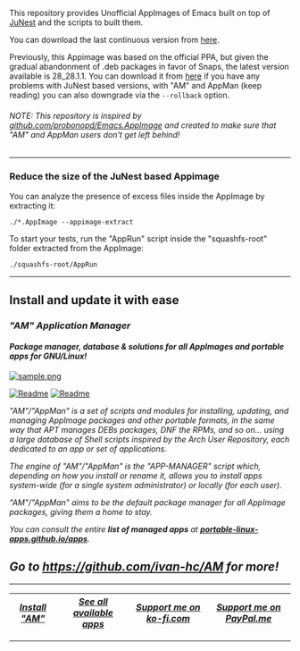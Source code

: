 This repository provides Unofficial AppImages of Emacs built on top of [JuNest](https://github.com/fsquillace/junest) and the scripts to built them.

You can download the last continuous version from [here](https://github.com/ivan-hc/Emacs-appimage/releases/tag/continuous).

Previously, this Appimage was based on the official PPA, but given the gradual abandonment of .deb packages in favor of Snaps, the latest version available is 28_28.1.1. You can download it from [here](https://github.com/ivan-hc/Emacs-appimage/releases/tag/28.1.1) if you have any problems with JuNest based versions, with "AM" and AppMan (keep reading) you can also downgrade via the `--rollback` option.

###### NOTE: *This repository is inspired by [github.com/probonopd/Emacs.AppImage](https://github.com/probonopd/Emacs.AppImage) and created to make sure that "AM" and AppMan users don't get left behind!*

-------------------------
### Reduce the size of the JuNest based Appimage
You can analyze the presence of excess files inside the AppImage by extracting it:

    ./*.AppImage --appimage-extract
To start your tests, run the "AppRun" script inside the "squashfs-root" folder extracted from the AppImage:

    ./squashfs-root/AppRun

------------------------------------------------------------------------

## Install and update it with ease

### *"*AM*" Application Manager* 
#### *Package manager, database & solutions for all AppImages and portable apps for GNU/Linux!*

[![sample.png](https://raw.githubusercontent.com/ivan-hc/AM/main/sample/sample.png)](https://github.com/ivan-hc/AM)

[![Readme](https://img.shields.io/github/stars/ivan-hc/AM?label=%E2%AD%90&style=for-the-badge)](https://github.com/ivan-hc/AM/stargazers) [![Readme](https://img.shields.io/github/license/ivan-hc/AM?label=&style=for-the-badge)](https://github.com/ivan-hc/AM/blob/main/LICENSE)

*"AM"/"AppMan" is a set of scripts and modules for installing, updating, and managing AppImage packages and other portable formats, in the same way that APT manages DEBs packages, DNF the RPMs, and so on... using a large database of Shell scripts inspired by the Arch User Repository, each dedicated to an app or set of applications.*

*The engine of "AM"/"AppMan" is the "APP-MANAGER" script which, depending on how you install or rename it, allows you to install apps system-wide (for a single system administrator) or locally (for each user).*

*"AM"/"AppMan" aims to be the default package manager for all AppImage packages, giving them a home to stay.*

*You can consult the entire **list of managed apps** at [**portable-linux-apps.github.io/apps**](https://portable-linux-apps.github.io/apps).*

## *Go to *https://github.com/ivan-hc/AM* for more!*

------------------------------------------------------------------------

| [***Install "AM"***](https://github.com/ivan-hc/AM) | [***See all available apps***](https://portable-linux-apps.github.io) | [***Support me on ko-fi.com***](https://ko-fi.com/IvanAlexHC) | [***Support me on PayPal.me***](https://paypal.me/IvanAlexHC) |
| - | - | - | - |

------------------------------------------------------------------------
